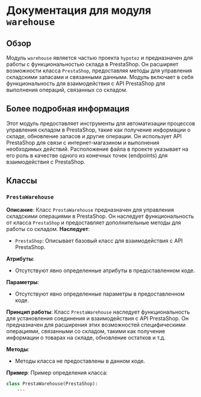 # Документация для модуля `warehouse`

## Обзор

Модуль `warehouse` является частью проекта `hypotez` и предназначен для работы с функциональностью склада в PrestaShop. Он расширяет возможности класса `PrestaShop`, предоставляя методы для управления складскими запасами и связанными данными. Модуль включает в себя функциональность для взаимодействия с API PrestaShop для выполнения операций, связанных со складом.

## Более подробная информация

Этот модуль предоставляет инструменты для автоматизации процессов управления складом в PrestaShop, такие как получение информации о складе, обновление запасов и другие операции. Он использует API PrestaShop для связи с интернет-магазином и выполнения необходимых действий. Расположение файла в проекте указывает на его роль в качестве одного из конечных точек (endpoints) для взаимодействия с PrestaShop.

## Классы

### `PrestaWarehouse`

**Описание**: Класс `PrestaWarehouse` предназначен для управления складскими операциями в PrestaShop. Он наследует функциональность от класса `PrestaShop` и предоставляет дополнительные методы для работы со складом.
**Наследует**:
- `PrestaShop`: Описывает базовый класс для взаимодействия с API PrestaShop.

**Атрибуты**:
- Отсутствуют явно определенные атрибуты в предоставленном коде.

**Параметры**:
- Отсутствуют явно определенные параметры в предоставленном коде.

**Принцип работы**:
Класс `PrestaWarehouse` наследует функциональность для установления соединения и взаимодействия с API PrestaShop. Он предназначен для расширения этих возможностей специфическими операциями, связанными со складом, такими как получение информации о товарах на складе, обновление остатков и т.д.

**Методы**:
- Методы класса не предоставлены в данном коде.

**Пример**:
Пример определения класса:
```python
class PrestaWarehouse(PrestaShop): 
    ...
```
```
